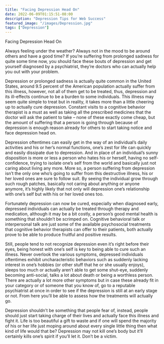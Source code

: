```yaml
---
title: "Facing Depression Head On"
date: 2022-06-09T01:15:51-08:00
description: "Depression Tips for Web Success"
featured_image: "/images/Depression.jpg"
tags: ["Depression"]
---
```


Facing Depression Head On

Always feeling under the weather? Always not in the mood to be around others and have a good time? If you’re suffering from prolonged sadness for quite some time now, you should face these bouts of depression and get yourself diagnosed by a psychiatrist, they’re doctors who can actually help you out with your problem.

Depression or prolonged sadness is actually quite common in the United States, around 9.5 percent of the American population actually suffer from this illness, however, not all of them get to be treated, thus, depression and its ill-effects continue to be a burden to some individuals. This illness may seem quite simple to treat but in reality, it takes more than a little cheering up to actually cure depression. Constant visits to a cognitive behavior therapist is a must as well as taking all the prescribed medicines that the doctor will ask the patient to take – none of these exactly come cheap, but the amount of suffering that a person is going through because of depression is enough reason already for others to start taking notice and face depression head on. 

 Depression oftentimes can easily get in the way of an individual’s daily activities and his or her’s normal functions, one’s zest for life can quickly and easily dissipate due to depression. And in place of an individual’s sunny disposition is more or less a person who hates his or herself, having no self-confidence, trying to isolate one’s self from the world and basically just not caring about living any more. More so, a person suffering from depression isn’t the only one who’s going to suffer from this destructive illness, his or her loved ones are sure to follow suit. By seeing the individual grow through such rough patches, basically not caring about anything or anyone anymore, it’s highly likely that not only will depression one’s relationship with one’s self but with his or her loved ones too. 

Fortunately depression can now be cured, especially when diagnosed early, depressed individuals can actually be treated through therapy and medication, although it may be a bit costly, a person’s good mental health is something that shouldn’t be scrimped on. Cognitive behavioral talk or interpersonal talk are just some of the available psychosocial treatments that cognitive behavior therapists can offer to their patients, both actually prove to be able to produce fruitful and positive results.

Still, people tend to not recognize depression even it’s right before their eyes, being honest with one’s self is key to being able to cure such an illness. Never overlook the various symptoms, depressed individuals oftentimes exhibit uncharacteristic behaviors such as suddenly lacking interest in one’s hobbies (or other stuff that he or she usually enjoys), sleeps too much or actually aren’t able to get some shut-eye, suddenly becoming anti-social, talks a lot about death or being a worthless person. There are actually a lot more other symptoms but in case these already fit in your category or of someone that you know of, go to a reputable psychiatrist at once in order to see if the depression is still at an early stage or not. From here you’ll be able to assess how the treatments will actually go. 

Depression shouldn’t be something that people fear of, instead, people should just start taking charge of their lives and actually face this illness and fight it. Life is too beautiful a gift to waste and if one will spend the majority of his or her life just moping around about every single little thing then what kind of life would that be? Depression may not kill one’s body but it’ll certainly kills one’s spirit if you’ll let it. Don’t be a victim.

